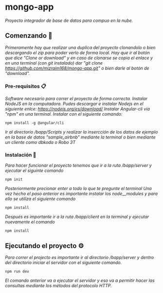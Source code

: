 # mongo-app
_Proyecto integrador de base de datos para compuo en la nube._

## Comenzando 🚀
_Primeramente hay que realizar una duplica del proyecto clonandolo o bien descargando el zip para poder verlo de forma local. Hay que ir al botón que dice "Clone or download" y en caso de clonarse se copia el enlace y en una terminal (con git instalado) dar "git clone https://github.com/mizraim168/mongo-app.git" o bien darle al botón de "download"._

### Pre-requisitos 📋
_Software necesario para correr el proyecto de forma correcta._
_Instalar NodeJS en la computadora. Pudes descargar e instalar Nodejs en el siguiente enlce: https://nodejs.org/es/download/_
_Instalar Angular-cli vía "npm" en una terminal. Instalar con el siguiente comando:_
```
npm install -g @angular/cli
```
_Ir al directorio /bapp/Scripts y realizar la insercción de los datos de ejemplo en la base de datos "sample_airbnb" mediante la terminal o bien mediante un cliente como dbkoda o Robo 3T_ 
### Instalación 🔧
_Para hacer funcionar el proyecto tenemos que ir a la ruta /bapp/server y ejecutar el siguinte comando_
```
npm init
```
_Posteriormente precionar enter a todo lo que te pregunte el terminal_
_Una vez hecho el paso anterior es importante instalar los node__modules y para ello se utiliza el siguiente comando_
```
npm install
```
_Después es importante ir a la ruta /bapp/client en la terminal y ejecutar nuevamente el comando_
```
npm install
```

## Ejecutando el proyecto ⚙️
_Para correr el projecto es importante ir al directorio /bapp/server y dentro del directorio iniciar el servidor con el siguiente comando._
```
npm run dev
```
_El comando anterior va a ejecutar el servidor y eso va a permitir hacer las consultas mediante los métodos del protocolo HTTP._

